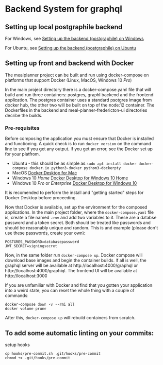 # Backend System for graphql
## Setting up local postgraphile backend
For Windows, see [Setting up the backend (postgraphile) on Windows](../../wiki/Setting-up-the-backend-(postgraphile)-on-Windows)

For Ubuntu, see [Setting up the backend (postgraphile) on Ubuntu](../../wiki/Setting-up-the-backend-(postgraphile)-on-Ubuntu)
## Setting up front and backend with Docker
The mealplanner project can be built and run using docker-compose on platforms that support Docker (Linux, MacOS, Windows 10 *Pro*)

In the main project directory there is a docker-compose.yaml file that will build and run three containers: postgres, graphl backend and the frontend application. The postgres container uses a standard psotgres image from docker hub, the other two will be built on top of the node:12 container. The Dockerfiles in the backend and meal-planner-fredericton-ui directories decribe the builds.
### Pre-requisites
Before composing the application you must ensure that Docker is installed and functioning. A quick check is to run `docker version` on the command line to see if you get any output. If you get an error, see the Docker set up for your platfrom.
 - Ubuntu - this should be as simple as `sudo apt install docker docker-compose docker.io python3-docker python3-dockerpty`
 - MacOS [Docker Desktop for Mac](https://docs.docker.com/docker-for-mac/install/)
 - Windows 10 *Home* [Docker Desktop for Windows 10 Home](https://docs.docker.com/docker-for-windows/install-windows-home/)
 - Windows 10 *Pro* or *Enterprise* [Docker Desktop for Windows 10](https://docs.docker.com/docker-for-windows/install/)

It is recomended to perform the install and "getting started" steps for Docker Desktop before proceeding.

Now that Docker is available, set up the environment for the composed applications.  In the main project folder, where the `docker-compose.yaml` file is, create a file named `.env` and add two variables to it. These are a databse password and a token secret. Both should be treated like passwords and should be reasonably unique and random.  This is and example (please don't use these passwords, create your own):
```
POSTGRES_PASSWORD=databasepassword
JWT_SECRET=signingsecret
```
Now, in the same folder run `docker-compose up`. Docker compose will download base images and begin the container builds.  If all is well, the graphql server will be available at http://localhost:4000/graphql or http://localhost:4000/graphiql. The frontend UI will be available at http://localhost:3000

If you are unfamiliar with Docker and find that you gotten your application into a weird state, you can reset the whole thing with a couple of commands:
```
docker-compose down -v --rmi all
docker volume prune
```
After this, `docker-compose up` will rebuild containers from scratch.

## To add some automatic linting on your commits:

setup hooks
```
cp hooks/pre-commit.sh .git/hooks/pre-commit
chmod +x .git/hooks/pre-commit
```

